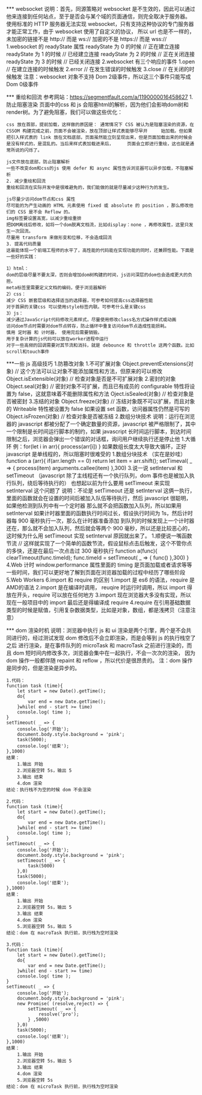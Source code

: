 



                  

    
     



    
*** websocket
  说明：首先，同源策略对 websocket 是不生效的，因此可以通过他来连接到任何站点，至于是否会与某个域的页面通信，则完全取决于服务器。
       使用标准的 HTTP 服务器无法实现 websocket，只有支持这种协议的专门服务器才能正常工作，由于 websocket 使用了自定义的协议，
       所以 url 也是不一样的，未加密的链接不是 http:// 而是 ws:// 加密的不是 https:// 而是 wss:// 
  1.websocket 的 readyState 属性
    readyState 为 0 的时候 // 正在建立连接 
    readyState 为 1 的时候 // 已经建立连接 
    readyState 为 2 的时候 // 正在关闭连接 
    readyState 为 3 的时候 // 已经关闭连接 
  2.websocket 有三个响应的事件
    1.open // 在建立连接的时候触发
    2.error // 在发生错误的时候触发
    3.close // 在关闭的时候触发
    注意：websocket 对象不支持 Dom 2级事件，所以这三个事件只能写成 Dom 0级事件

*** 重绘和回流
    参考网站：https://segmentfault.com/a/1190000016458627
    1. 防止阻塞渲染
    页面中的css 和 js 会阻塞html的解析，因为他们会影响dom树和render树。为了避免阻塞，我们可以做这些优化：

    css 放在首部，提前加载，这样做的原因是： 通常情况下 CSS 被认为是阻塞渲染的资源，在CSSOM 构建完成之前，页面不会被渲染，放在顶部让样式表能够尽早开     始加载。但如果把引入样式表的 link 放在文档底部，页面虽然能立刻呈现出来，但是页面加载出来的时候会是没有样式的，是混乱的。当后来样式表加载进来后，     页面会立即进行重绘，这也就是通常所说的闪烁了。
    
    js文件放在底部，防止阻塞解析
    一些不改变dom和css的js 使用 defer 和 async 属性告诉浏览器可以异步加载，不阻塞解析
    2. 减少重绘和回流
    重绘和回流在实际开发中是很难避免的，我们能做的就是尽量减少这种行为的发生。

    js尽量少访问dom节点和css 属性
    尽可能的为产生动画的 HTML 元素使用 fixed 或 absolute 的 position ，那么修改他们的 CSS 是不会 Reflow 的。
    img标签要设置高宽，以减少重绘重排
    把DOM离线后修改，如将一个dom脱离文档流，比如display：none ，再修改属性，这里只发生一次回流。
    尽量用 transform 来做形变和位移，不会造成回流
    3. 提高代码质量
    这最能体现一个前端工程师的水平了，高性能的代码能在实现功能的同时，还兼顾性能。下面是一些好的实践：

    1）html：
    dom的层级尽量不要太深，否则会增加dom树构建的时间，js访问深层的dom也会造成更大的负担。
    meta标签里需要定义文档的编码，便于浏览器解析
    2）css：
    减少 CSS 嵌套层级和选择适当的选择器，可参考如何提高css选择器性能
    对于首屏的关键css 可以使用style标签内联。可参考什么是关键css
    3）js：
    减少通过JavaScript代码修改元素样式，尽量使用修改class名方式操作样式或动画
    访问dom节点时需要对dom节点转存，防止循环中重复访问dom节点造成性能损耗。
    慎用 定时器 和 计时器， 使用完后需要销毁。
    用于复杂计算的js代码可以放在worker进程中运行
    对于一些高频的回调需要对其节流和消抖，就是 debounce 和 throttle 这两个函数。比如scroll和touch事件

***一些 js 高级技巧
  1.防篡改对象
    1.不可扩展对象
      Object.preventExtensions(对象) // 这个方法可以让对象不能添加属性和方法，但原来的可以修改
      Object.isExtensible(对象) // 检查对象是否是不可扩展对象
    2.密封的对象
      Object.seal(对象) // 密封对象不可扩展，而且已有成员的 configurable 特性将设置为 false，这就意味着不能删除属性和方法
      Oject.isSealed(对象) // 检查对象是否被密封
    3.冻结的对象
      Object.freeze(对象) // 冻结对象既不可以扩展，而且对象的 Writeable 特性被设置为 false 如果设置 set 函数，访问器属性仍然是可写的
      Object.isFrozen(对象) // 检查对象是否被冻结
  2.数组分块技术
    说明：运行在浏览器的 javascript 都被分配了一个确定数量的资源，javascript 被严格限制了，其中一个限制是长时间运行脚本的制约，如果 javascript
         长时间运行脚本，到达时间限制之后，浏览器会弹出一个错误的对话框，询问用户继续执行还是停止他
    1.大循环
      例：for(let i in arr){
        process(arr[i])
      }
      如果数组长度太大导致大循环，正好 javascript 是单线程的，所以阻塞时很难受的
      1.数组分块技术 （实在是妙哇）
        function a (arr){
          if(arr.length == 0) return
          let item = arr.shift();
          setTimeval( _ => {
            process(item)
            arguments.callee(item)
          },300)
  3.说一说 setInterval 和 setTimeout （javascript 除了主线程还有一个执行队列，dom 事件也是被加入执行队列，绕后等待执行的）
      也想起以前为什么要用 setTimeout 来实现 setInterval 这个问题了
      说明：不论是 setTimeout 还是 setInterval 这俩一执行，里面的函数就会在设置的时间后被加入队伍等待执行，然后 javascript 很聪明，如果他检测到队列中有一个定时器
           那么就不会把函数加入队列，所以如果用 setInterval 如果计时器里面的函数执行时间过长，假设执行时间为 1s，然后计时器每 900 毫秒执行一次，那么在计时器准备添加
           到队列的时候发现上一个计时器还在，那么就不会加入队列，然后就会等两个 900 毫秒，所以还是比较恶心的，这时候为什么用 setTimeout 实现 setInterval 原因就出来了。
    1.顺便说一嘴函数节流
          // 这样就实现了一个简单的函数节流，假设鼠标点击后触发，这个不管你点的多快，还是在最后一次点击过 300 毫秒执行
          function a(func){
            clearTimeout(func.timeId);
            func.timeId = setTimeout( _ => {
              func()
            },300)
          }
  4.Web 计时
      window.performance 属性里面的 timing 是页面加载或者请求等等一些时间，我们可以更好地了解到页面在浏览器加载的过程中经历了哪些阶段
  5.Web Workers
  6.import 和 require 的区别
    1.import 是 es6 的语法，require 是AMD的语法
    2.import 是在编译时调用， reuqire 时运行时调用，所以 import 得放在开头，require 可以放在任何地方
    3.import 现在浏览器大多没有实现，所以现在一般项目中的 import 最后还是得编译成 require
    4.require 在引用基础数据类型的时候是赋值，引用复杂数据类型，比如是对象，数组，都是浅拷贝（注意注意）


*** dom 渲染时机
    说明：浏览器中执行 js 和 ui 渲染是两个引擎，两个是不会共同进行的，经过测试发现 dom 修改后不会立即渲染，而是会等到 js 的执行栈空了之后
    进行渲染，是在事件队列的 microTask 和 macroTask 之前进行渲染的，而且 dom 短时间内修改多次，浏览器会集中在一起执行，不会一次次的渲染，
    因为 dom 操作一般都伴随 repaint 和 reflow ，所以代价是很昂贵的。
    注：dom 操作是同步的，但是渲染是异步的。

    1.代码：
    function task (time){
        let start = new Date().getTime();
        do{
            var end = new Date.getTime();
        }while( end - start >= time)
        console.log( time );
    }
    setTimeout( _ => {
        console.log('开始');
        document.body.style.background = 'pink';
        task(5000);
        console.log('结束');
    },1000)
    结果：
        1.输出 开始
        2.浏览器空转 5s，输出 5
        3.输出 结束
        4.dom 渲染
    结论：执行栈不为空的时候 dom 不会渲染

    2.代码：
    function task (time){
        let start = new Date().getTime();
        do{
            var end = new Date.getTime();
        }while( end - start >= time)
        console.log( time );
    }
    setTimeout( _ => {
        console.log('开始');
        document.body.style.background = 'pink';
        setTimeout( _ => {
            task(5000)
        },0)
        task(5000);
        console.log('结束');
    },1000)
    结果：
        1.输出 开始
        2.浏览器空转 5s，输出 5
        3.输出 结束
        4.dom 渲染
        5.浏览器空转 5s，输出 5
    结论：dom 在 macroTask 执行前，执行栈为空时渲染

    3.代码：
    function task (time){
        let start = new Date().getTime();
        do{
            var end = new Date.getTime();
        }while( end - start >= time)
        console.log( time );
    }
    setTimeout( _ => {
        console.log('开始');
        document.body.style.background = 'pink';
        new Promise( (resolve,reject) => {
            setTimeout( _ => {
                resolve('pro');
            } ,5000)
        },0)
        task(5000);
        console.log('结束');
    },1000)
    结果：
        1.输出 开始
        2.浏览器空转 5s，输出 5
        3.输出 结束
        4.dom 渲染
        5.浏览器空转 5s
    结论：dom 在 microTask 执行前，执行栈为空时渲染




    
